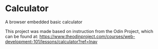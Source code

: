 # Calculator
A browser embedded basic calculator


This project was made based on instruction from the Odin Project, which can be found at:
https://www.theodinproject.com/courses/web-development-101/lessons/calculator?ref=lnav
